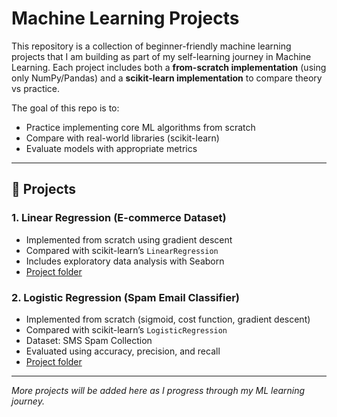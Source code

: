 # Machine Learning Projects

This repository is a collection of beginner-friendly machine learning projects that I am building as part of my self-learning journey in Machine Learning. Each project includes both a **from-scratch implementation** (using only NumPy/Pandas) and a **scikit-learn implementation** to compare theory vs practice.

The goal of this repo is to:
- Practice implementing core ML algorithms from scratch
- Compare with real-world libraries (scikit-learn)
- Evaluate models with appropriate metrics

---

## 📂 Projects

### 1. Linear Regression (E-commerce Dataset)
- Implemented from scratch using gradient descent
- Compared with scikit-learn’s `LinearRegression`
- Includes exploratory data analysis with Seaborn
- [Project folder](./linear_regression_ecommerce)

### 2. Logistic Regression (Spam Email Classifier)
- Implemented from scratch (sigmoid, cost function, gradient descent)
- Compared with scikit-learn’s `LogisticRegression`
- Dataset: SMS Spam Collection
- Evaluated using accuracy, precision, and recall
- [Project folder](./spam_classifier_logistic_regression)

---

*More projects will be added here as I progress through my ML learning journey.*
